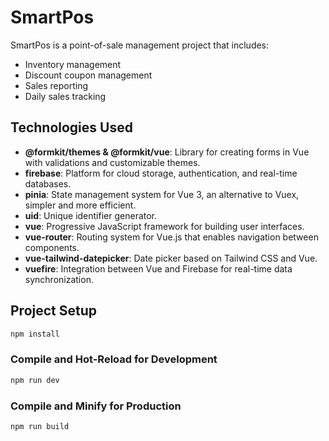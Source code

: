 # SmartPos

SmartPos is a point-of-sale management project that includes:

- Inventory management
- Discount coupon management
- Sales reporting
- Daily sales tracking

## Technologies Used

- **@formkit/themes & @formkit/vue**: Library for creating forms in Vue with validations and customizable themes.
- **firebase**: Platform for cloud storage, authentication, and real-time databases.
- **pinia**: State management system for Vue 3, an alternative to Vuex, simpler and more efficient.
- **uid**: Unique identifier generator.
- **vue**: Progressive JavaScript framework for building user interfaces.
- **vue-router**: Routing system for Vue.js that enables navigation between components.
- **vue-tailwind-datepicker**: Date picker based on Tailwind CSS and Vue.
- **vuefire**: Integration between Vue and Firebase for real-time data synchronization.

## Project Setup

```sh
npm install
```

### Compile and Hot-Reload for Development

```sh
npm run dev
```

### Compile and Minify for Production

```sh
npm run build
```
